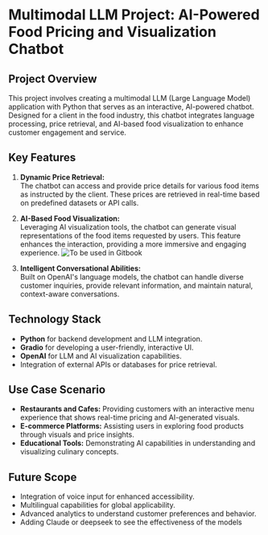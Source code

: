 # Multimodal LLM Project: AI-Powered Food Pricing and Visualization Chatbot  

## Project Overview  
This project involves creating a multimodal LLM (Large Language Model) application with Python that serves as an interactive, AI-powered chatbot. Designed for a client in the food industry, this chatbot integrates language processing, price retrieval, and AI-based food visualization to enhance customer engagement and service.  

## Key Features  
1. **Dynamic Price Retrieval:**  
   The chatbot can access and provide price details for various food items as instructed by the client. These prices are retrieved in real-time based on predefined datasets or API calls.  

2. **AI-Based Food Visualization:**  
   Leveraging AI visualization tools, the chatbot can generate visual representations of the food items requested by users. This feature enhances the interaction, providing a more immersive and engaging experience.
   ![To be used in Gitbook](https://github.com/user-attachments/assets/054cdc19-a017-4d9d-a2da-b8bef5a07264)


4. **Intelligent Conversational Abilities:**  
   Built on OpenAI's language models, the chatbot can handle diverse customer inquiries, provide relevant information, and maintain natural, context-aware conversations.  

## Technology Stack  
- **Python** for backend development and LLM integration.  
- **Gradio** for developing a user-friendly, interactive UI.  
- **OpenAI** for LLM and AI visualization capabilities.  
- Integration of external APIs or databases for price retrieval.  

## Use Case Scenario  
- **Restaurants and Cafes:** Providing customers with an interactive menu experience that shows real-time pricing and AI-generated visuals.  
- **E-commerce Platforms:** Assisting users in exploring food products through visuals and price insights.  
- **Educational Tools:** Demonstrating AI capabilities in understanding and visualizing culinary concepts.  

## Future Scope  
- Integration of voice input for enhanced accessibility.  
- Multilingual capabilities for global applicability.  
- Advanced analytics to understand customer preferences and behavior.
- Adding Claude or deepseek to see the effectiveness of the models

